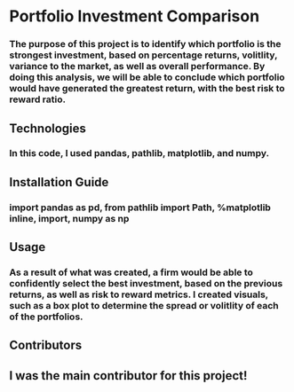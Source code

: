 # Portfolio Investment Comparison

### The purpose of this project is to identify which portfolio is the strongest investment, based on percentage returns, volitlity, variance to the market, as well as overall performance. By doing this analysis, we will be able to conclude which portfolio would have generated the greatest return, with the best risk to reward ratio.

## Technologies
### In this code, I used pandas, pathlib, matplotlib, and numpy.


## Installation Guide
### import pandas as pd, from pathlib import Path, %matplotlib inline, import, numpy as np

## Usage
### As a result of what was created, a firm would be able to confidently select the best investment, based on the previous returns, as well as risk to reward metrics. I created visuals, such as a box plot to determine the spread or volitlity of each of the portfolios.

## Contributors
## I was the main contributor for this project!
